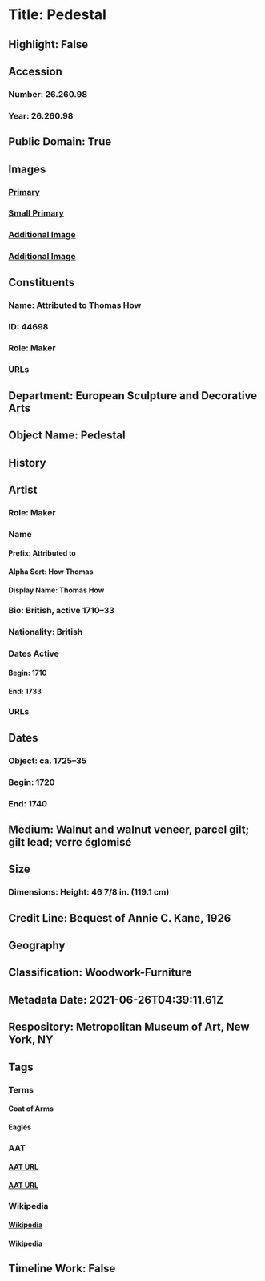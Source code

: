 # Title: Pedestal
## Highlight: False
## Accession
### Number: 26.260.98
### Year: 26.260.98
## Public Domain: True
## Images
### [Primary](https://images.metmuseum.org/CRDImages/es/original/DP-14061-037.jpg)
### [Small Primary](https://images.metmuseum.org/CRDImages/es/web-large/DP-14061-037.jpg)
### [Additional Image](https://images.metmuseum.org/CRDImages/es/original/DP116397.jpg)
### [Additional Image](https://images.metmuseum.org/CRDImages/es/original/DP116398.jpg)
## Constituents
### Name: Attributed to Thomas How
### ID: 44698
### Role: Maker
### URLs
## Department: European Sculpture and Decorative Arts
## Object Name: Pedestal
## History
## Artist
### Role: Maker
### Name
#### Prefix: Attributed to
#### Alpha Sort: How Thomas
#### Display Name: Thomas How
### Bio: British, active 1710–33
### Nationality: British
### Dates Active
#### Begin: 1710
#### End: 1733
### URLs
## Dates
### Object: ca. 1725–35
### Begin: 1720
### End: 1740
## Medium: Walnut and walnut veneer, parcel gilt; gilt lead; verre églomisé
## Size
### Dimensions: Height: 46 7/8 in. (119.1 cm)
## Credit Line: Bequest of Annie C. Kane, 1926
## Geography
## Classification: Woodwork-Furniture
## Metadata Date: 2021-06-26T04:39:11.61Z
## Respository: Metropolitan Museum of Art, New York, NY
## Tags
### Terms
#### Coat of Arms
#### Eagles
### AAT
#### [AAT URL](http://vocab.getty.edu/page/aat/300126352)
#### [AAT URL](http://vocab.getty.edu/page/aat/300250049)
### Wikipedia
#### [Wikipedia]()
#### [Wikipedia]()
## Timeline Work: False